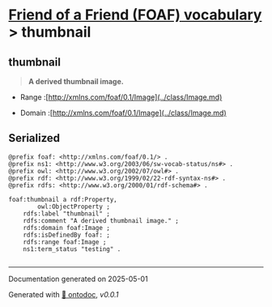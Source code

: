 # [Friend of a Friend (FOAF) vocabulary](../homepage.md) > thumbnail

## thumbnail

> **A derived thumbnail image.**

- Range :[http://xmlns.com/foaf/0.1/Image](../class/Image.md)

- Domain :[http://xmlns.com/foaf/0.1/Image](../class/Image.md)

## Serialized

```ttl
@prefix foaf: <http://xmlns.com/foaf/0.1/> .
@prefix ns1: <http://www.w3.org/2003/06/sw-vocab-status/ns#> .
@prefix owl: <http://www.w3.org/2002/07/owl#> .
@prefix rdf: <http://www.w3.org/1999/02/22-rdf-syntax-ns#> .
@prefix rdfs: <http://www.w3.org/2000/01/rdf-schema#> .

foaf:thumbnail a rdf:Property,
        owl:ObjectProperty ;
    rdfs:label "thumbnail" ;
    rdfs:comment "A derived thumbnail image." ;
    rdfs:domain foaf:Image ;
    rdfs:isDefinedBy foaf: ;
    rdfs:range foaf:Image ;
    ns1:term_status "testing" .


```

---

Documentation generated on 2025-05-01

Generated with [📑 ontodoc](https://github.com/StephaneBranly/ontodoc), *v0.0.1*